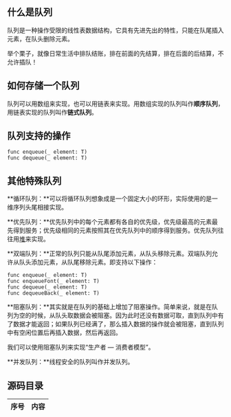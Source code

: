 ## 什么是队列

队列是一种操作受限的线性表数据结构，它具有先进先出的特性，只能在队尾插入元素，在队头删除元素。

举个栗子，就像日常生活中排队结账，排在前面的先结算，排在后面的后结算，不允许插队！

## 如何存储一个队列

队列可以用数组来实现，也可以用链表来实现。用数组实现的队列叫作**顺序队列**，用链表实现的队列叫作**链式队列**。

## 队列支持的操作

```
func enqueue(_ element: T)
func dequeue(_ element: T)
```

## 其他特殊队列

**循环队列：**可以将循环队列想象成是一个固定大小的环形，实际使用的是一维序列头尾相接实现。

**优先队列：**优先队列中的每个元素都有各自的优先级，优先级最高的元素最先得到服务；优先级相同的元素按照其在优先队列中的顺序得到服务。优先队列往往用[堆](https://github.com/shinancao/swift-algo/tree/master/%5B9%5D.%20Heap)来实现。

**双端队列：**正常的队列只能从队尾添加元素，从队头移除元素。双端队列允许从队头添加元素，从队尾移除元素。即支持以下操作：

```
func enqueue(_ element: T)
func enqueueFont(_ element: T)
func dequeue(_ element: T)
func dequeueBack(_ element: T)
```

**阻塞队列：**其实就是在队列的基础上增加了阻塞操作。简单来说，就是在队列为空的时候，从队头取数据会被阻塞。因为此时还没有数据可取，直到队列中有了数据才能返回；如果队列已经满了，那么插入数据的操作就会被阻塞，直到队列中有空闲位置后再插入数据，然后再返回。

我们可以使用阻塞队列来实现“生产者 — 消费者模型”。

**并发队列：**线程安全的队列叫作并发队列。

## 源码目录

序号 | 内容
---- | ----